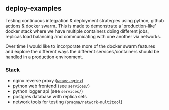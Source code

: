 ## deploy-examples

Testing continuous integration & deployment strategies using python, github actions & docker swarm. This is made to demonstrate a 'production-like' docker stack where we have multiple containers doing different jobs, replicas load balancing and communicating with one another via networks.

Over time I would like to incorporate more of the docker swarm features and explore the different ways the different services/containers should be handled in a production environment.

### Stack
- nginx reverse proxy ([`weavc-nginx`](https://github.com/weavc/weavc-nginx))
- python web frontend (see `services/`)
- python logger api (see `services/`)
- postgres database with replica sets
- network tools for testing (`praqma/network-multitool`)


